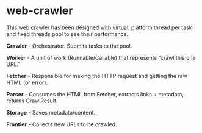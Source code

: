 # web-crawler
This web crawler has been designed with virtual, platform thread per task and fixed threads pool to see their performance.

**Crawler** - Orchestrator. Submits tasks to the pool.

**Worker** - A unit of work (Runnable/Callable) that represents “crawl this one URL.”

**Fetcher** - Responsible for making the HTTP request and getting the raw HTML (or error).

**Parser** - Consumes the HTML from Fetcher, extracts links + metadata, returns CrawlResult.

**Storage** - Saves metadata/content.

**Frontier** - Collects new URLs to be crawled.
